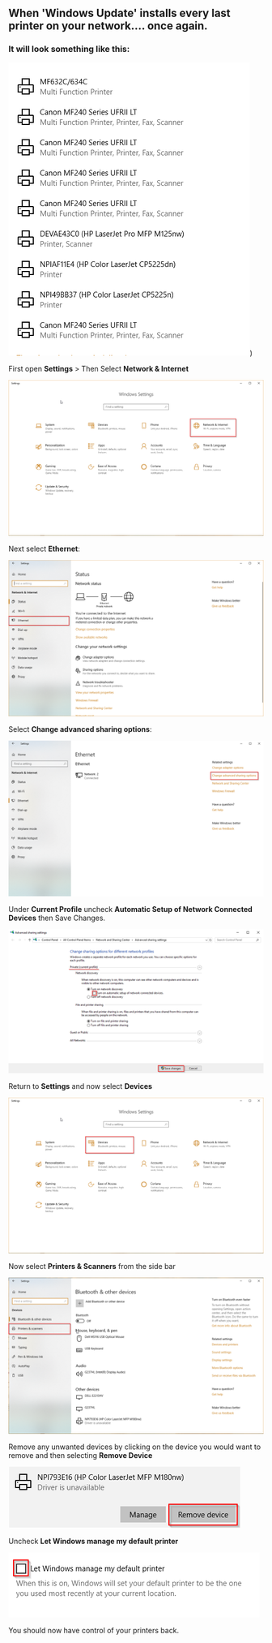 ## When 'Windows Update' installs every last printer on your network.... once again.

### It will look something like this:

![](/assets/Devices_and_Printer_Cleanup/1_AllPrinters.png))

First open **Settings** \> Then Select **Network & Internet**

![](/assets/Devices_and_Printer_Cleanup/2_WindowsSettings.png)

Next select **Ethernet**:

![](/assets/Devices_and_Printer_Cleanup/3_EthernetSettings.png)

Select **Change advanced sharing options**:

![](/assets/Devices_and_Printer_Cleanup/4_AdvancedEthernet.png)

Under **Current Profile** uncheck **Automatic Setup of Network Connected
Devices** then Save Changes.

![](/assets/Devices_and_Printer_Cleanup/5_ProfileNetwork.png)

Return to **Settings** and now select **Devices**

![](/assets/Devices_and_Printer_Cleanup/6_ControlPanelDevices.png)

Now select **Printers & Scanners** from the side bar

![](/assets/Devices_and_Printer_Cleanup/7_PrintersScaners.png)

Remove any unwanted devices by clicking on the device you would want to
remove and then selecting **Remove Device**

![](/assets/Devices_and_Printer_Cleanup/8_RemoveDevice.png)

Uncheck **Let Windows manage my default printer**

![](/assets/Devices_and_Printer_Cleanup/9_WindowsDefault.png)

You should now have control of your printers back.
